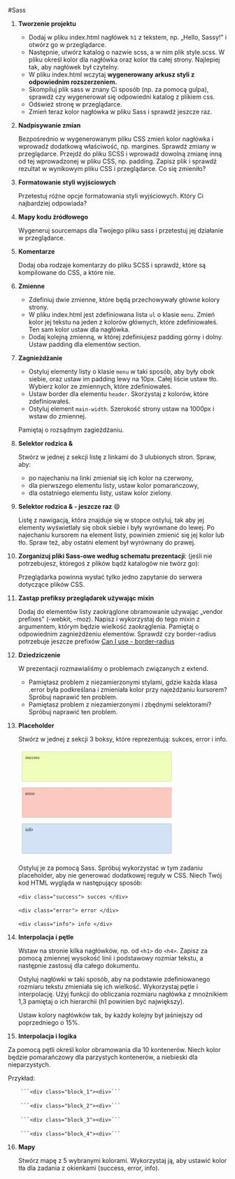 #Sass

1. **Tworzenie projektu**

	* Dodaj w pliku index.html nagłówek ```h1``` z tekstem, np.  „Hello, Sassy!” i otwórz go w przeglądarce.
	* Następnie, utwórz katalog o nazwie scss, a w nim plik style.scss.  W pliku określ kolor dla nagłówka oraz kolor tła całej strony. Najlepiej tak, aby nagłówek był czytelny.
	* W pliku index.html wczytaj **wygenerowany arkusz styli z odpowiednim rozszerzeniem.**
	* Skompiluj plik sass w znany Ci sposób (np. za pomocą gulpa), sprawdź czy wygenerował się odpowiedni katalog z plikiem css.
	* Odśwież stronę w przeglądarce.
	* Zmień teraz kolor nagłówka w pliku Sass i sprawdź jeszcze raz.

2. **Nadpisywanie zmian**

	Bezpośrednio w wygenerowanym pliku CSS zmień kolor nagłówka i wprowadź dodatkową właściwość, np. margines. Sprawdź zmiany w przeglądarce. Przejdź do pliku SCSS i wprowadź dowolną zmianę inną od tej wprowadzonej w pliku CSS, np. padding. Zapisz plik i sprawdź rezultat w wynikowym pliku CSS i przeglądarce. Co się zmieniło?

3. **Formatowanie styli wyjściowych**

	Przetestuj różne opcje formatowania styli wyjściowych. Który Ci najbardziej odpowiada?

4. **Mapy kodu źródłowego**

	Wygeneruj sourcemaps dla Twojego pliku sass i przetestuj jej działanie w przeglądarce.

5. **Komentarze**

	Dodaj oba rodzaje komentarzy do pliku SCSS i sprawdź, które są kompilowane do CSS, a które nie.

6. **Zmienne**

	* Zdefiniuj dwie zmienne, które będą przechowywały główne kolory strony.
	* W pliku index.html jest zdefiniowana lista ```ul``` o klasie ```menu```. Zmień kolor jej tekstu na jeden z kolorów głównych, które zdefiniowałeś. Ten sam kolor ustaw dla nagłówka.
	* Dodaj kolejną zmienną, w której zdefiniujesz padding górny i dolny. Ustaw padding dla elementów section.

7. **Zagnieżdżanie**

	* Ostyluj elementy listy o klasie ```menu``` w taki sposób, aby były obok siebie, oraz ustaw im padding lewy na 10px. Całej liście ustaw tło. Wybierz kolor ze zmiennych, które zdefiniowałeś.
	* Ustaw border dla elementu ```header```. Skorzystaj z kolorów, które zdefiniowałeś.
	* Ostyluj element ```main-width```. Szerokość strony ustaw na 1000px i wstaw do zmiennej.

	Pamiętaj o rozsądnym zagieżdżaniu.

8. **Selektor rodzica &**

	Stwórz w jednej z sekcji listę z linkami do 3 ulubionych stron. Spraw, aby:
	* po najechaniu na linki zmieniał się ich kolor na czerwony,
	* dla pierwszego elementu listy, ustaw kolor pomarańczowy,
	* dla ostatniego elementu listy, ustaw kolor zielony.

9. **Selektor rodzica & - jeszcze raz** :smile:

	Listę z nawigacją, która znajduje się w stopce ostyluj, tak aby jej elementy wyświetlały się obok siebie i były wyrównane do lewej.
	Po najechaniu kursorem na element listy, powinien zmienić się jej kolor lub tło. Spraw też, aby ostatni element był wyrównany do prawej.

10. **Zorganizuj pliki Sass-owe według schematu prezentacji**: (jeśli nie potrzebujesz, któregoś z plików bądź katalogów nie twórz go):

	Przeglądarka powinna wysłać tylko jedno zapytanie do serwera dotyczące plików CSS.

11. **Zastąp prefiksy przeglądarek używając mixin**

	Dodaj do elementów listy zaokrąglone obramowanie używając „vendor prefixes” (-webkit, -moz). Napisz i wykorzystaj do tego mixin z argumentem, którym będzie wielkość zaokrąglenia. Pamiętaj o odpowiednim zagnieżdżeniu elementów.
	Sprawdź czy border-radius potrzebuje jeszcze prefixów [Can I use - border-radius](http://caniuse.com/#search=border-radius)

12. **Dziedziczenie**

	W prezentacji rozmawialiśmy o problemach związanych z extend.
	* Pamiętasz problem z niezamierzonymi stylami, gdzie każda klasa .error była podkreślana i zmieniała kolor przy najeżdżaniu kursorem? Spróbuj naprawić ten problem.
	* Pamiętasz problem z niezamierzonymi i zbędnymi selektorami? Spróbuj naprawić ten problem.

13. **Placeholder**

	Stwórz w jednej z sekcji 3 boksy, które reprezentują: sukces, error i info.

	![Placeholder](images/placeholder.jpg)

	Ostyluj je za pomocą Sass. Spróbuj wykorzystać w tym zadaniu placeholder, aby nie generować dodatkowej reguły w CSS. Niech Twój kod HTML wygląda w następujący sposób:

	```<div class="success"> succes </div>```

	```<div class="error"> error </div>```

	```<div class="info"> info </div>```


14. **Interpolacja i pętle**

	Wstaw na stronie kilka nagłówków, np. od ```<h1>``` do ```<h4>```. Zapisz za pomocą zmiennej wysokość linii i podstawowy rozmiar tekstu, a następnie zastosuj dla całego dokumentu.

	Ostyluj nagłówki w taki sposób, aby na podstawie zdefiniowanego rozmiaru tekstu zmieniała się ich wielkość. Wykorzystaj pętle i interpolację.
	Użyj funkcji do obliczania rozmiaru nagłówka z mnożnikiem 1,3 pamiętaj o ich hierarchii (h1 powinien być największy).

	Ustaw kolory nagłówków tak, by każdy kolejny był jaśniejszy od poprzedniego o 15%.


15. **Interpolacja i logika**

Za pomocą pętli określ kolor obramowania dla 10 kontenerów. Niech kolor będzie pomarańczowy dla parzystych kontenerów, a niebieski dla nieparzystych.

Przykład:

		```<div class="block_1"><div>```

		```<div class="block_2"><div>```

		```<div class="block_3"><div>```

		```<div class="block_4"><div>```

16. **Mapy**

	Stwórz mapę z 5 wybranymi kolorami. Wykorzystaj ją, aby ustawić kolor tła dla zadania z okienkami (success, error, info).
